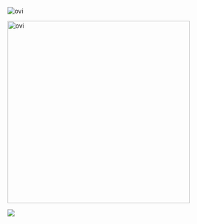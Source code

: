 <img src="https://github-readme-stats.vercel.app/api/top-langs?username=ryosuke0828&show_icons=true&locale=en&layout=compact&theme=chartreuse-dark" alt="ovi" /></p>

<img src="https://github-readme-stats.vercel.app/api?username=ryosuke0828&show_icons=true&locale=en&theme=chartreuse-dark" alt="ovi" width="410" /></p>


<img src="https://github-profile-trophy.vercel.app/?username=ryosuke0828&theme=juicyfresh&no-bg=true" />
